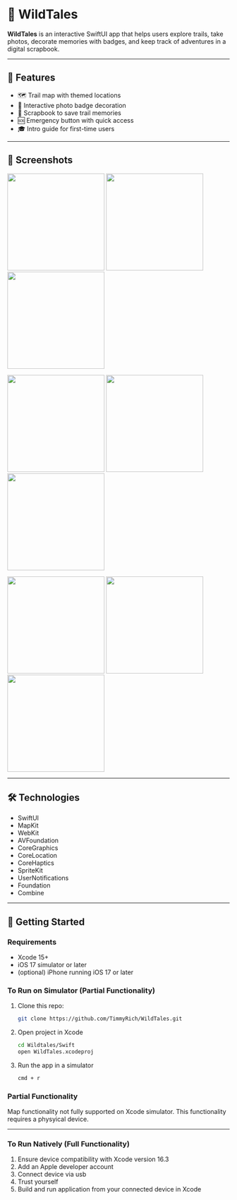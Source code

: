 # 🌿 WildTales

**WildTales** is an interactive SwiftUI app that helps users explore trails, take photos, decorate memories with badges, and keep track of adventures in a digital scrapbook.

---

## 🚀 Features

- 🗺️ Trail map with themed locations
- 📸 Interactive photo badge decoration
- 📖 Scrapbook to save trail memories
- 🆘 Emergency button with quick access
- 🎓 Intro guide for first-time users

---

## 📱 Screenshots

<p float="left">
  <img src="screenshots/home.png" width="220" />
  <img src="screenshots/intro.png" width="220" />
  <img src="screenshots/map.png" width="220" />
</p>

<p float="left">
  <img src="screenshots/emergency.png" width="220" />
  <img src="screenshots/scrapbook.png" width="220" />
  <img src="screenshots/image gallery.png" width="220" />
</p>

<p float="left">
  <img src="screenshots/scrapbookGuide.png" width="220" />
  <img src="screenshots/gallery.png" width="220" />
  <img src="screenshots/badgeDecorator.png" width="220" />
</p>

---

## 🛠️ Technologies

- SwiftUI
- MapKit
- WebKit
- AVFoundation 
- CoreGraphics 
- CoreLocation 
- CoreHaptics 
- SpriteKit
- UserNotifications
- Foundation
- Combine

---

## 🧭 Getting Started

### Requirements
- Xcode 15+
- iOS 17 simulator or later
- (optional) iPhone running iOS 17 or later

### To Run on Simulator (Partial Functionality)
1. Clone this repo:
   ```bash
   git clone https://github.com/TimmyRich/WildTales.git
2. Open project in Xcode
   ```bash
   cd Wildtales/Swift
   open WildTales.xcodeproj
3. Run the app in a simulator
   ```bash
   cmd + r

### Partial Functionality
Map functionality not fully supported on Xcode simulator. This functionality requires a physyical device.

---

### To Run Natively (Full Functionality)
1. Ensure device compatibility with Xcode version 16.3
2. Add an Apple developer account
3. Connect device via usb
4. Trust yourself
5. Build and run application from your connected device in Xcode
